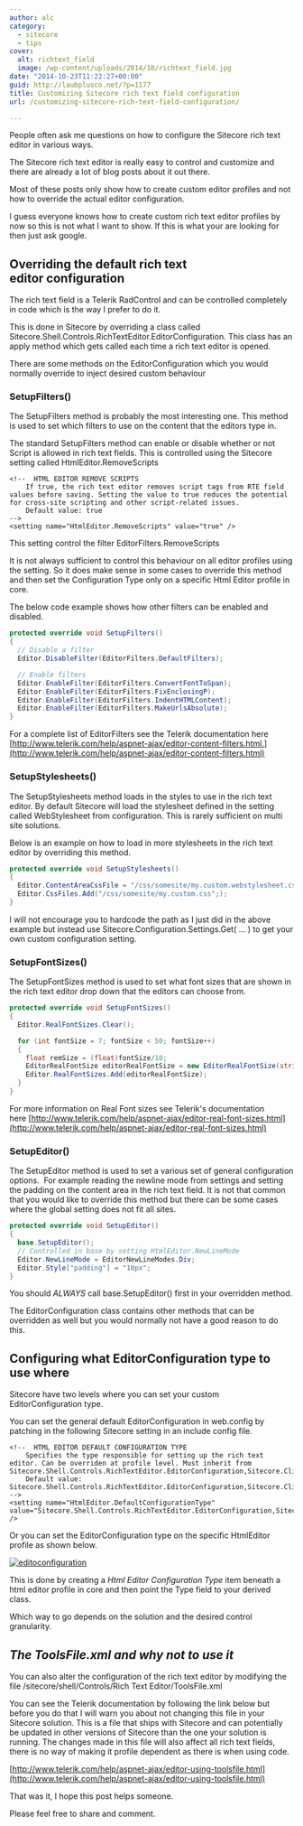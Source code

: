 ```yaml
---
author: alc
category:
  - sitecore
  - tips
cover:
  alt: richtext_field
  image: /wp-content/uploads/2014/10/richtext_field.jpg
date: "2014-10-23T11:22:27+00:00"
guid: http://laubplusco.net/?p=1177
title: Customizing Sitecore rich text field configuration
url: /customizing-sitecore-rich-text-field-configuration/

---
```

People often ask me questions on how to configure the Sitecore rich text editor in various ways.

The Sitecore rich text editor is really easy to control and customize and there are already a lot of blog posts about it out there.

Most of these posts only show how to create custom editor profiles and not how to override the actual editor configuration.

I guess everyone knows how to create custom rich text editor profiles by now so this is not what I want to show. If this is what your are looking for then just ask google.

## Overriding the default rich text editor configuration

The rich text field is a Telerik RadControl and can be controlled completely in code which is the way I prefer to do it.

This is done in Sitecore by overriding a class called Sitecore.Shell.Controls.RichTextEditor.EditorConfiguration. This class has an apply method which gets called each time a rich text editor is opened.

There are some methods on the EditorConfiguration which you would normally override to inject desired custom behaviour

### SetupFilters()

The SetupFilters method is probably the most interesting one. This method is used to set which filters to use on the content that the editors type in.

The standard SetupFilters method can enable or disable whether or not Script is allowed in rich text fields. This is controlled using the Sitecore setting called HtmlEditor.RemoveScripts

```xhtml
<!--  HTML EDITOR REMOVE SCRIPTS
	If true, the rich text editor removes script tags from RTE field values before saving. Setting the value to true reduces the potential for cross-site scripting and other script-related issues.
	Default value: true
-->
<setting name="HtmlEditor.RemoveScripts" value="true" />
```

This setting control the filter EditorFilters.RemoveScripts

It is not always sufficient to control this behaviour on all editor profiles using the setting. So it does make sense in some cases to override this method and then set the Configuration Type only on a specific Html Editor profile in core.

The below code example shows how other filters can be enabled and disabled.

```c#
protected override void SetupFilters()
{
  // Disable a filter
  Editor.DisableFilter(EditorFilters.DefaultFilters);

  // Enable filters
  Editor.EnableFilter(EditorFilters.ConvertFontToSpan);
  Editor.EnableFilter(EditorFilters.FixEnclosingP);
  Editor.EnableFilter(EditorFilters.IndentHTMLContent);
  Editor.EnableFilter(EditorFilters.MakeUrlsAbsolute);
}
```

For a complete list of EditorFilters see the Telerik documentation here [http://www.telerik.com/help/aspnet-ajax/editor-content-filters.html.](http://www.telerik.com/help/aspnet-ajax/editor-content-filters.html)

### SetupStylesheets()

The SetupStylesheets method loads in the styles to use in the rich text editor. By default Sitecore will load the stylesheet defined in the setting called WebStylesheet from configuration. This is rarely sufficient on multi site solutions.

Below is an example on how to load in more stylesheets in the rich text editor by overriding this method.

```c#
protected override void SetupStylesheets()
{
  Editor.ContentAreaCssFile = "/css/somesite/my.custom.webstylesheet.css";
  Editor.CssFiles.Add("/css/somesite/my.custom.css";);
}
```

I will not encourage you to hardcode the path as I just did in the above example but instead use Sitecore.Configuration.Settings.Get( ... ) to get your own custom configuration setting.

### SetupFontSizes()

The SetupFontSizes method is used to set what font sizes that are shown in the rich text editor drop down that the editors can choose from.

```c#
protected override void SetupFontSizes()
{
  Editor.RealFontSizes.Clear();

  for (int fontSize = 7; fontSize < 50; fontSize++)
  {
	float remSize = (float)fontSize/10;
	EditorRealFontSize editorRealFontSize = new EditorRealFontSize(string.Format(CultureInfo.InvariantCulture, "{0:F1}rem", remSize));
	Editor.RealFontSizes.Add(editorRealFontSize);
  }
}
```

For more information on Real Font sizes see Telerik's documentation here [http://www.telerik.com/help/aspnet-ajax/editor-real-font-sizes.html](http://www.telerik.com/help/aspnet-ajax/editor-real-font-sizes.html)

### SetupEditor()

The SetupEditor method is used to set a various set of general configuration options.  For example reading the newline mode from settings and setting the padding on the content area in the rich text field. It is not that common that you would like to override this method but there can be some cases where the global setting does not fit all sites.

```c#
protected override void SetupEditor()
{
  base.SetupEditor();
  // Controlled in base by setting HtmlEditor.NewLineMode
  Editor.NewLineMode = EditorNewLineModes.Div;
  Editor.Style["padding"] = "10px";
}
```

You should _ALWAYS_ call base.SetupEditor() first in your overridden method.

The EditorConfiguration class contains other methods that can be overridden as well but you would normally not have a good reason to do this.

## Configuring what EditorConfiguration type to use where

Sitecore have two levels where you can set your custom EditorConfiguration type.

You can set the general default EditorConfiguration in web.config by patching in the following Sitecore setting in an include config file.

```xhtml
<!--  HTML EDITOR DEFAULT CONFIGURATION TYPE
	Specifies the type responsible for setting up the rich text editor. Can be overriden at profile level. Must inherit from Sitecore.Shell.Controls.RichTextEditor.EditorConfiguration,Sitecore.Client.
	Default value: Sitecore.Shell.Controls.RichTextEditor.EditorConfiguration,Sitecore.Client
-->
<setting name="HtmlEditor.DefaultConfigurationType" value="Sitecore.Shell.Controls.RichTextEditor.EditorConfiguration,Sitecore.Client" />

```

Or you can set the EditorConfiguration type on the specific HtmlEditor profile as shown below.

[![editoconfiguration](/wp-content/uploads/2014/10/editoconfiguration.png)](/wp-content/uploads/2014/10/editoconfiguration.png)

This is done by creating a _Html Editor Configuration Type_ item beneath a html editor profile in core and then point the Type field to your derived class.

Which way to go depends on the solution and the desired control granularity.

## _The ToolsFile.xml and why not to use it_

You can also alter the configuration of the rich text editor by modifying the file /sitecore/shell/Controls/Rich Text Editor/ToolsFile.xml

You can see the Telerik documentation by following the link below but before you do that I will warn you about not changing this file in your Sitecore solution. This is a file that ships with Sitecore and can potentially be updated in other versions of Sitecore than the one your solution is running. The changes made in this file will also affect all rich text fields, there is no way of making it profile dependent as there is when using code.

[http://www.telerik.com/help/aspnet-ajax/editor-using-toolsfile.html](http://www.telerik.com/help/aspnet-ajax/editor-using-toolsfile.html)

That was it, I hope this post helps someone.

Please feel free to share and comment.
